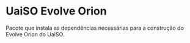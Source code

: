 # UaiSO Evolve Orion

Pacote que instala as dependências necessárias para a construção do Evolve Orion do UaiSO.

